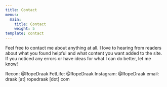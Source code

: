 ```yaml
---
title: Contact
menus:
  main:
    title: Contact
    weight: 5
template: contact
---
```


Feel free to contact me about anything at all. I love to hearing from readers about what you found helpful and what content you want added to the site. If you noticed any errors or have ideas for what I can do better, let me know!

Recon: @RopeDraak
FetLife: @RopeDraak
Instagram: @RopeDraak
email: draak [at] ropedraak [dot] com
